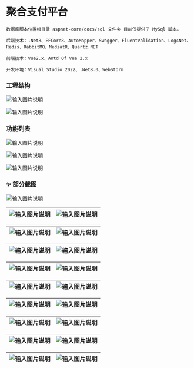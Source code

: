 # 聚合支付平台

```
数据库脚本位置根目录 aspnet-core/docs/sql 文件夹 目前仅提供了 MySql 脚本。

后端技术：.Net8、EFCore8、AutoMapper、Swagger、FluentValidation、Log4Net、Redis、RabbitMQ、MediatR、Quartz.NET

前端技术：Vue2.x、Antd Of Vue 2.x

开发环境：Visual Studio 2022、.Net8.0、WebStorm
```

### 工程结构

![输入图片说明](docs/images/project-map.png)

![输入图片说明](docs/images/project-map-2.png)

### 功能列表

![输入图片说明](docs/images/mgr.png)

![输入图片说明](docs/images/agent.png)

![输入图片说明](docs/images/mch.png)

### ✨  部分截图

![输入图片说明](docs/images/main-page.png)

| ![输入图片说明](docs/images/login-page.png) | ![输入图片说明](docs/images/main-page.png) |
|-----------------------------------|---|

| ![输入图片说明](docs/images/users-page.png) | ![输入图片说明](docs/images/sys-config-sms-page.png) |
|-----------------------------------|---|

| ![输入图片说明](docs/images/store-add-page.png) | ![输入图片说明](docs/images/qr-shell-add-page.png)  |
|-----------------------------------|---|

| ![输入图片说明](docs/images/payways-page.png) | ![输入图片说明](docs/images/ifdefines-page.png)  |
|-----------------------------------|---|

| ![输入图片说明](docs/images/pay-order-page.png) | ![输入图片说明](docs/images/pay-order-view-page.png)  |
|-----------------------------------|---|

| ![输入图片说明](docs/images/mch-statistic-page.png) | ![输入图片说明](docs/images/mch-statistic-way-page.png)   |
|-----------------------------------|---|

| ![输入图片说明](docs/images/isv-pay-config-page.png) | ![输入图片说明](docs/images/isv-pay-config-2-page.png)  |
|-----------------------------------|---|

| ![输入图片说明](docs/images/app-pay-config-page.png) | ![输入图片说明](docs/images/isv-pay-config-2-page.png)  |
|-----------------------------------|---|

| ![输入图片说明](docs/images/mch-notify-page.png) | ![输入图片说明](docs/images/log-view-page.png)  |
|-----------------------------------|---|
